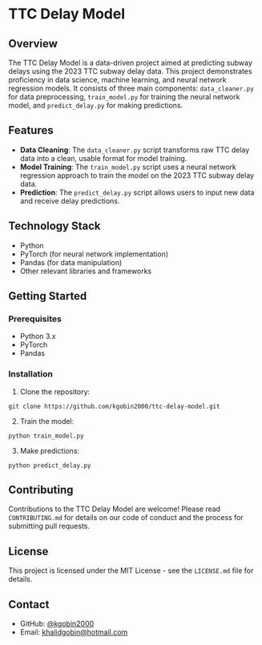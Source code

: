 # TTC Delay Model

## Overview

The TTC Delay Model is a data-driven project aimed at predicting subway delays using the 2023 TTC subway delay data. This project demonstrates proficiency in data science, machine learning, and neural network regression models. It consists of three main components: `data_cleaner.py` for data preprocessing, `train_model.py` for training the neural network model, and `predict_delay.py` for making predictions.

## Features

- **Data Cleaning**: The `data_cleaner.py` script transforms raw TTC delay data into a clean, usable format for model training.
- **Model Training**: The `train_model.py` script uses a neural network regression approach to train the model on the 2023 TTC subway delay data.
- **Prediction**: The `predict_delay.py` script allows users to input new data and receive delay predictions.

## Technology Stack

- Python
- PyTorch (for neural network implementation)
- Pandas (for data manipulation)
- Other relevant libraries and frameworks

## Getting Started

### Prerequisites

- Python 3.x
- PyTorch
- Pandas

### Installation

1. Clone the repository:

`git clone https://github.com/kgobin2000/ttc-delay-model.git`

2. Train the model:

`python train_model.py`

3. Make predictions:

`python predict_delay.py`

## Contributing

Contributions to the TTC Delay Model are welcome! Please read `CONTRIBUTING.md` for details on our code of conduct and the process for submitting pull requests.

## License

This project is licensed under the MIT License - see the `LICENSE.md` file for details.

## Contact

- GitHub: [@kgobin2000](https://github.com/kgobin2000)
- Email: [khalidgobin@hotmail.com](mailto:khalidgobin@hotmail.com)
